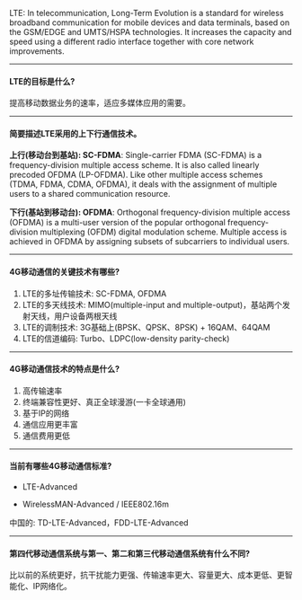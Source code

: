 LTE: In telecommunication, Long-Term Evolution is a standard for wireless broadband communication for mobile devices and data terminals, based on the GSM/EDGE and UMTS/HSPA technologies. It increases the capacity and speed using a different radio interface together with core network improvements.
___

#### LTE的目标是什么?

提高移动数据业务的速率，适应多媒体应用的需要。
___ 

#### 简要描述LTE采用的上下行通信技术。

**上行(移动台到基站): SC-FDMA**: Single-carrier FDMA (SC-FDMA) is a frequency-division multiple access scheme. It is also called linearly precoded OFDMA (LP-OFDMA). Like other multiple access schemes (TDMA, FDMA, CDMA, OFDMA), it deals with the assignment of multiple users to a shared communication resource.

**下行(基站到移动台): OFDMA**: Orthogonal frequency-division multiple access (OFDMA) is a multi-user version of the popular orthogonal frequency-division multiplexing (OFDM) digital modulation scheme. Multiple access is achieved in OFDMA by assigning subsets of subcarriers to individual users.
___

#### 4G移动通信的关键技术有哪些?

1. LTE的多址传输技术: SC-FDMA, OFDMA
2. LTE的多天线技术: MIMO(multiple-input and multiple-output)，基站两个发射天线，用户设备两根天线
3. LTE的调制技术: 3G基础上(BPSK、QPSK、8PSK) + 16QAM、64QAM
4. LTE的信道编码: Turbo、LDPC(low-density parity-check)
___

#### 4G移动通信技术的特点是什么?

1. 高传输速率
2. 终端兼容性更好、真正全球漫游(一卡全球通用)
3. 基于IP的网络
4. 通信应用更丰富
5. 通信费用更低
___

#### 当前有哪些4G移动通信标准? 

* LTE-Advanced

* WirelessMAN-Advanced / IEEE802.16m

中国的: TD-LTE-Advanced，FDD-LTE-Advanced

___

#### 第四代移动通信系统与第一、第二和第三代移动通信系统有什么不同?

比以前的系统更好，抗干扰能力更强、传输速率更大、容量更大、成本更低、更智能化、IP网络化。
